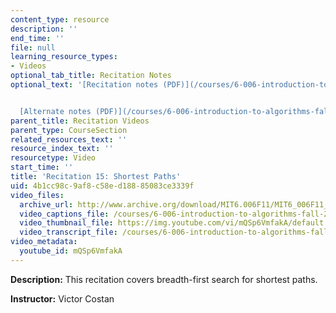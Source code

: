 ```yaml
---
content_type: resource
description: ''
end_time: ''
file: null
learning_resource_types:
- Videos
optional_tab_title: Recitation Notes
optional_text: '[Recitation notes (PDF)](/courses/6-006-introduction-to-algorithms-fall-2011/resources/mit6_006f11_rec15)


  [Alternate notes (PDF)](/courses/6-006-introduction-to-algorithms-fall-2011/resources/mit6_006f11_rec15_alt)'
parent_title: Recitation Videos
parent_type: CourseSection
related_resources_text: ''
resource_index_text: ''
resourcetype: Video
start_time: ''
title: 'Recitation 15: Shortest Paths'
uid: 4b1cc98c-9af8-c58e-d188-85083ce3339f
video_files:
  archive_url: http://www.archive.org/download/MIT6.006F11/MIT6_006F11_rec15_300k.mp4
  video_captions_file: /courses/6-006-introduction-to-algorithms-fall-2011/b493fe0338ef5f0c822f99697d2caf84_mQSp6VmfakA.vtt
  video_thumbnail_file: https://img.youtube.com/vi/mQSp6VmfakA/default.jpg
  video_transcript_file: /courses/6-006-introduction-to-algorithms-fall-2011/65ab2fdceb76d6dd1fa1a0f205f2d926_mQSp6VmfakA.pdf
video_metadata:
  youtube_id: mQSp6VmfakA
---
```


**Description:** This recitation covers breadth-first search for shortest paths.

**Instructor:** Victor Costan



